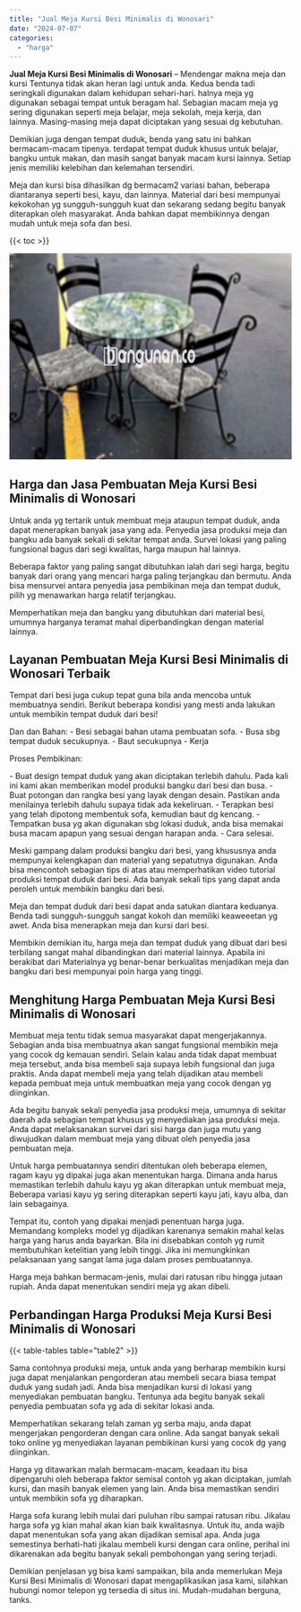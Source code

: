 ```yaml
---
title: "Jual Meja Kursi Besi Minimalis di Wonosari"
date: "2024-07-07"
categories: 
  - "harga"
---
```


**Jual Meja Kursi Besi Minimalis di Wonosari** – Mendengar makna meja dan kursi Tentunya tidak akan heran lagi untuk anda. Kedua benda tadi seringkali digunakan dalam kehidupan sehari-hari. halnya meja yg digunakan sebagai tempat untuk beragam hal. Sebagian macam meja yg sering digunakan seperti meja belajar, meja sekolah, meja kerja, dan lainnya. Masing-masing meja dapat diciptakan yang sesuai dg kebutuhan.

Demikian juga dengan tempat duduk, benda yang satu ini bahkan bermacam-macam tipenya. terdapat tempat duduk khusus untuk belajar, bangku untuk makan, dan masih sangat banyak macam kursi lainnya. Setiap jenis memiliki kelebihan dan kelemahan tersendiri.

Meja dan kursi bisa dihasilkan dg bermacam2 variasi bahan, beberapa diantaranya seperti besi, kayu, dan lainnya. Material dari besi mempunyai kekokohan yg sungguh-sungguh kuat dan sekarang sedang begitu banyak diterapkan oleh masyarakat. Anda bahkan dapat membikinnya dengan mudah untuk meja sofa dan besi.

{{< toc >}}

![Jual Meja Kursi Besi Minimalis di Wonosari](/images/jual-meja-besi-murah29.png)

## Harga dan Jasa Pembuatan Meja Kursi Besi Minimalis di Wonosari

Untuk anda yg tertarik untuk membuat meja ataupun tempat duduk, anda dapat menerapkan banyak jasa yang ada. Penyedia jasa produksi meja dan bangku ada banyak sekali di sekitar tempat anda. Survei lokasi yang paling fungsional bagus dari segi kwalitas, harga maupun hal lainnya.

Beberapa faktor yang paling sangat dibutuhkan ialah dari segi harga, begitu banyak dari orang yang mencari harga paling terjangkau dan bermutu. Anda bisa mensurvei antara penyedia jasa pembikinan meja dan tempat duduk, pilih yg menawarkan harga relatif terjangkau.

Memperhatikan meja dan bangku yang dibutuhkan dari material besi, umumnya harganya teramat mahal diperbandingkan dengan material lainnya.

## Layanan Pembuatan Meja Kursi Besi Minimalis di Wonosari Terbaik

Tempat dari besi juga cukup tepat guna bila anda mencoba untuk membuatnya sendiri. Berikut beberapa kondisi yang mesti anda lakukan untuk membikin tempat duduk dari besi!

Dan dan Bahan: - Besi sebagai bahan utama pembuatan sofa. - Busa sbg tempat duduk secukupnya. - Baut secukupnya - Kerja

Proses Pembikinan:

\- Buat design tempat duduk yang akan diciptakan terlebih dahulu. Pada kali ini kami akan memberikan model produksi bangku dari besi dan busa. - Buat potongan dan rangka besi yang layak dengan desain. Pastikan anda menilainya terlebih dahulu supaya tidak ada kekeliruan. - Terapkan besi yang telah dipotong membentuk sofa, kemudian baut dg kencang. - Tempatkan busa yg akan digunakan sbg lokasi duduk, anda bisa memakai busa macam apapun yang sesuai dengan harapan anda. - Cara selesai.

Meski gampang dalam produksi bangku dari besi, yang khususnya anda mempunyai kelengkapan dan material yang sepatutnya digunakan. Anda bisa mencontoh sebagian tips di atas atau memperhatikan video tutorial produksi tempat duduk dari besi. Ada banyak sekali tips yang dapat anda peroleh untuk membikin bangku dari besi.

Meja dan tempat duduk dari besi dapat anda satukan diantara keduanya. Benda tadi sungguh-sungguh sangat kokoh dan memiliki keaweeetan yg awet. Anda bisa menerapkan meja dan kursi dari besi.

Membikin demikian itu, harga meja dan tempat duduk yang dibuat dari besi terbilang sangat mahal dibandingkan dari material lainnya. Apabila ini berakibat dari Materialnya yg benar-benar berkualitas menjadikan meja dan bangku dari besi mempunyai poin harga yang tinggi.

## Menghitung Harga Pembuatan Meja Kursi Besi Minimalis di Wonosari

Membuat meja tentu tidak semua masyarakat dapat mengerjakannya. Sebagian anda bisa membuatnya akan sangat fungsional membikin meja yang cocok dg kemauan sendiri. Selain kalau anda tidak dapat membuat meja tersebut, anda bisa membeli saja supaya lebih fungsional dan juga praktis. Anda dapat membeli meja yang telah dijadikan atau membeli kepada pembuat meja untuk membuatkan meja yang cocok dengan yg diinginkan.

Ada begitu banyak sekali penyedia jasa produksi meja, umumnya di sekitar daerah ada sebagian tempat khusus yg menyediakan jasa produksi meja. Anda dapat melaksanakan survei dari sisi harga dan juga mutu yang diwujudkan dalam membuat meja yang dibuat oleh penyedia jasa pembuatan meja.

Untuk harga pembuatannya sendiri ditentukan oleh beberapa elemen, ragam kayu yg dipakai juga akan menentukan harga. Dimana anda harus memastikan terlebih dahulu kayu yg akan diterapkan untuk membuat meja, Beberapa variasi kayu yg sering diterapkan seperti kayu jati, kayu alba, dan lain sebagainya.

Tempat itu, contoh yang dipakai menjadi penentuan harga juga. Memandang kompleks model yg dijadikan karenanya semakin mahal kelas harga yang harus anda bayarkan. Bila ini disebabkan contoh yg rumit membutuhkan ketelitian yang lebih tinggi. Jika ini memungkinkan pelaksanaan yang sangat lama juga dalam proses pembuatannya.

Harga meja bahkan bermacam-jenis, mulai dari ratusan ribu hingga jutaan rupiah. Anda dapat menentukan sendiri meja yg akan dibeli.

## Perbandingan Harga Produksi Meja Kursi Besi Minimalis di Wonosari

{{< table-tables table="table2" >}}

Sama contohnya produksi meja, untuk anda yang berharap membikin kursi juga dapat menjalankan pengorderan atau membeli secara biasa tempat duduk yang sudah jadi. Anda bisa menjadikan kursi di lokasi yang menyediakan pembuatan bangku. Tentunya ada begitu banyak sekali penyedia pembuatan sofa yg ada di sekitar lokasi anda.

Memperhatikan sekarang telah zaman yg serba maju, anda dapat mengerjakan pengorderan dengan cara online. Ada sangat banyak sekali toko online yg menyediakan layanan pembikinan kursi yang cocok dg yang diinginkan.

Harga yg ditawarkan malah bermacam-macam, keadaan itu bisa dipengaruhi oleh beberapa faktor semisal contoh yg akan diciptakan, jumlah kursi, dan masih banyak elemen yang lain. Anda bisa memastikan sendiri untuk membikin sofa yg diharapkan.

Harga sofa kurang lebih mulai dari puluhan ribu sampai ratusan ribu. Jikalau harga sofa yg kian mahal akan kian baik kwalitasnya. Untuk itu, anda wajib dapat menentukan sofa yang akan dijadikan semisal apa. Anda juga semestinya berhati-hati jikalau membeli kursi dengan cara online, perihal ini dikarenakan ada begitu banyak sekali pembohongan yang sering terjadi.

Demikian penjelasan yg bisa kami sampaikan, bila anda memerlukan Meja Kursi Besi Minimalis di Wonosari dapat mengaplikasikan jasa kami, silahkan hubungi nomor telepon yg tersedia di situs ini. Mudah-mudahan berguna, tanks.
